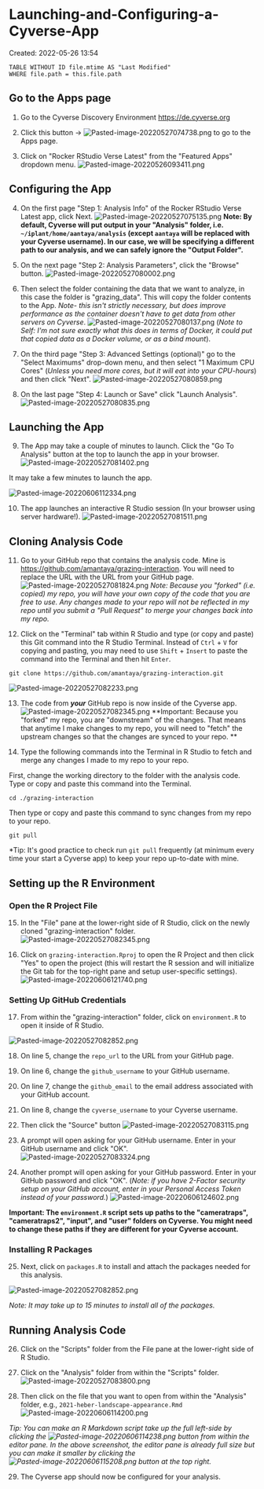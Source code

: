 # Launching-and-Configuring-a-Cyverse-App
Created: 2022-05-26 13:54

```dataview  
TABLE WITHOUT ID file.mtime AS "Last Modified"  
WHERE file.path = this.file.path  
```

## Go to the Apps page
1. Go to the Cyverse Discovery Environment https://de.cyverse.org

2. Click this button -> ![Pasted-image-20220527074738.png](attachments/Pasted-image-20220527074738.png) to go to the Apps page.

3. Click on "Rocker RStudio Verse Latest" from the "Featured Apps" dropdown menu.
![Pasted-image-20220526093411.png](attachments/Pasted-image-20220526093411.png)

## Configuring the App
4. On the first page "Step 1: Analysis Info" of the Rocker RStudio Verse Latest app, click Next.
![Pasted-image-20220527075135.png](attachments/Pasted-image-20220527075135.png)
**Note:  By default, Cyverse will put output in your "Analysis" folder, i.e. `~/iplant/home/aantaya/analysis` (except `aantaya` will be replaced with your Cyverse username). In our case, we will be specifying a different path to our analysis, and we can safely ignore the "Output Folder".**

5. On the next page "Step 2: Analysis Parameters", click the "Browse" button.
![Pasted-image-20220527080002.png](attachments/Pasted-image-20220527080002.png)

6. Then select the folder containing the data that we want to analyze, in this case the folder is "grazing_data". This will copy the folder contents to the App. *Note- this isn't strictly necessary, but does improve performance as the container doesn't have to get data from other servers on Cyverse*.
![Pasted-image-20220527080137.png](attachments/Pasted-image-20220527080137.png)
(*Note to Self: I'm not sure exactly what this does in terms of Docker, it could put that copied data as a Docker volume, or as a bind mount*).

7. On the third page "Step 3: Advanced Settings (optional)" go to the "Select Maximums" drop-down menu, and then select "1 Maximum CPU Cores" (*Unless you need more cores, but it will eat into your CPU-hours*) and then click "Next". 
![Pasted-image-20220527080859.png](attachments/Pasted-image-20220527080859.png)

8. On the last page "Step 4: Launch or Save" click "Launch Analysis". 
![Pasted-image-20220527080835.png](attachments/Pasted-image-20220527080835.png)

## Launching the App
9. The App may take a couple of minutes to launch. Click the "Go To Analysis" button at the top to launch the app in your browser.
![Pasted-image-20220527081402.png](attachments/Pasted-image-20220527081402.png)

It may take a few minutes to launch the app.

![Pasted-image-20220606112334.png](attachments/Pasted-image-20220606112334.png)

10. The app launches an interactive R Studio session (In your browser using server hardware!).
![Pasted-image-20220527081511.png](attachments/Pasted-image-20220527081511.png)

## Cloning Analysis Code
11. Go to your GitHub repo that contains the analysis code. Mine is https://github.com/amantaya/grazing-interaction. You will need to replace the URL with the URL from your GitHub page.
![Pasted-image-20220527081824.png](attachments/Pasted-image-20220527081824.png)
*Note: Because you "forked" (i.e. copied) my repo, you will have your own copy of the code that you are free to use. Any changes made to your repo will not be reflected in my repo until you submit a "Pull Request" to merge your changes back into my repo.*

12. Click on the "Terminal" tab within R Studio and type (or copy and paste) this Git command into the R Studio Terminal. Instead of `Ctrl` + `V` for copying and pasting, you may need to use `Shift` + `Insert` to paste the command into the Terminal and then hit `Enter`.

```
git clone https://github.com/amantaya/grazing-interaction.git
```

![Pasted-image-20220527082233.png](attachments/Pasted-image-20220527082233.png)

13. The code from **_your_** GitHub repo is now inside of the Cyverse app. 
![Pasted-image-20220527082345.png](attachments/Pasted-image-20220527082345.png)
**Important: Because you "forked" my repo, you are "downstream" of the changes. That means that anytime I make changes to my repo, you will need to "fetch" the upstream changes so that the changes are synced to your repo. **

14. Type the following commands into the Terminal in R Studio to fetch and merge any changes I made to my repo to your repo.

First, change the working directory to the folder with the analysis code. Type or copy and paste this command into the Terminal.
```
cd ./grazing-interaction
```

Then type or copy and paste this command to sync changes from my repo to your repo.
```
git pull
```

*Tip: It's good practice to check run `git pull` frequently (at minimum every time your start a Cyverse app) to keep your repo up-to-date with mine.

## Setting up the R Environment
### Open the R Project File
15. In the "File" pane at the lower-right side of R Studio, click on the newly cloned "grazing-interaction" folder.
![Pasted-image-20220527082345.png](attachments/Pasted-image-20220527082345.png)

16. Click on `grazing-interaction.Rproj` to open the R Project and then click "Yes" to open the project (this will restart the R session and will initialize the Git tab for the top-right pane and setup user-specific settings).
![Pasted-image-20220606121740.png](attachments/Pasted-image-20220606121740.png)

### Setting Up GitHub Credentials
17. From within the "grazing-interaction" folder, click on `environment.R` to open it inside of R Studio.

![Pasted-image-20220527082852.png](attachments/Pasted-image-20220527082852.png)

18. On line 5, change the `repo_url` to the URL from your GitHub page.

19. On line 6, change the `github_username` to your GitHub username.

20. On line 7, change the `github_email` to the email address associated with your GitHub account.

21. On line 8, change the `cyverse_username` to your Cyverse username.

22. Then click the "Source" button ![Pasted-image-20220527083115.png](attachments/Pasted-image-20220527083115.png)

23. A prompt will open asking for your GitHub username. Enter in your GitHub username and click "OK".
![Pasted-image-20220527083324.png](attachments/Pasted-image-20220527083324.png)

24. Another prompt will open asking for your GitHub password. Enter in your GitHub password and click "OK". (_Note: if you have 2-Factor security setup on your GitHub account, enter in your Personal Access Token instead of your password._)
![Pasted-image-20220606124602.png](attachments/Pasted-image-20220606124602.png)

**Important: The `environment.R` script sets up paths to the "cameratraps", "cameratraps2", "input", and "user" folders on Cyverse.  You might need to change these paths if they are different for your Cyverse account.**

### Installing R Packages
25. Next, click on `packages.R` to install and attach the packages needed for this analysis.

![Pasted-image-20220527082852.png](attachments/Pasted-image-20220527082852.png)

*Note: It may take up to 15 minutes to install all of the packages.*

## Running Analysis Code
26. Click on the "Scripts" folder from the File pane at the lower-right side of R Studio.

27. Click on the "Analysis" folder from within the "Scripts" folder.
![Pasted-image-20220527083800.png](attachments/Pasted-image-20220527083800.png)

28. Then click on the file that you want to open from within the "Analysis" folder, e.g., `2021-heber-landscape-appearance.Rmd`
![Pasted-image-20220606114200.png](attachments/Pasted-image-20220606114200.png)

*Tip: You can make an R Markdown script take up the full left-side by clicking the ![Pasted-image-20220606114238.png](attachments/Pasted-image-20220606114238.png) button from within the editor pane. In the above screenshot, the editor pane is already full size but you can make it smaller by clicking the ![Pasted-image-20220606115208.png](attachments/Pasted-image-20220606115208.png) button at the top right.*

29. The Cyverse app should now be configured for your analysis. 
